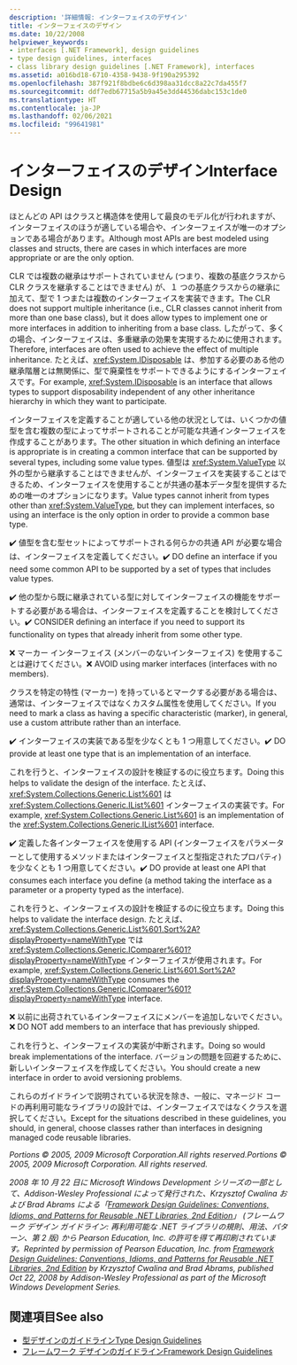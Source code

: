 ```yaml
---
description: '詳細情報: インターフェイスのデザイン'
title: インターフェイスのデザイン
ms.date: 10/22/2008
helpviewer_keywords:
- interfaces [.NET Framework], design guidelines
- type design guidelines, interfaces
- class library design guidelines [.NET Framework], interfaces
ms.assetid: a016bd18-6710-4358-9438-9f190a295392
ms.openlocfilehash: 387f921f8bdbe6c6d398aa31dcc8a22c7da455f7
ms.sourcegitcommit: ddf7edb67715a5b9a45e3dd44536dabc153c1de0
ms.translationtype: HT
ms.contentlocale: ja-JP
ms.lasthandoff: 02/06/2021
ms.locfileid: "99641981"
---
```

# <a name="interface-design"></a><span data-ttu-id="cf119-103">インターフェイスのデザイン</span><span class="sxs-lookup"><span data-stu-id="cf119-103">Interface Design</span></span>

<span data-ttu-id="cf119-104">ほとんどの API はクラスと構造体を使用して最良のモデル化が行われますが、インターフェイスのほうが適している場合や、インターフェイスが唯一のオプションである場合があります。</span><span class="sxs-lookup"><span data-stu-id="cf119-104">Although most APIs are best modeled using classes and structs, there are cases in which interfaces are more appropriate or are the only option.</span></span>

 <span data-ttu-id="cf119-105">CLR では複数の継承はサポートされていません (つまり、複数の基底クラスから CLR クラスを継承することはできません) が、１ つの基底クラスからの継承に加えて、型で 1 つまたは複数のインターフェイスを実装できます。</span><span class="sxs-lookup"><span data-stu-id="cf119-105">The CLR does not support multiple inheritance (i.e., CLR classes cannot inherit from more than one base class), but it does allow types to implement one or more interfaces in addition to inheriting from a base class.</span></span> <span data-ttu-id="cf119-106">したがって、多くの場合、インターフェイスは、多重継承の効果を実現するために使用されます。</span><span class="sxs-lookup"><span data-stu-id="cf119-106">Therefore, interfaces are often used to achieve the effect of multiple inheritance.</span></span> <span data-ttu-id="cf119-107">たとえば、<xref:System.IDisposable> は、参加する必要のある他の継承階層とは無関係に、型で廃棄性をサポートできるようにするインターフェイスです。</span><span class="sxs-lookup"><span data-stu-id="cf119-107">For example, <xref:System.IDisposable> is an interface that allows types to support disposability independent of any other inheritance hierarchy in which they want to participate.</span></span>

 <span data-ttu-id="cf119-108">インターフェイスを定義することが適している他の状況としては、いくつかの値型を含む複数の型によってサポートされることが可能な共通インターフェイスを作成することがあります。</span><span class="sxs-lookup"><span data-stu-id="cf119-108">The other situation in which defining an interface is appropriate is in creating a common interface that can be supported by several types, including some value types.</span></span> <span data-ttu-id="cf119-109">値型は <xref:System.ValueType> 以外の型から継承することはできませんが、インターフェイスを実装することはできるため、インターフェイスを使用することが共通の基本データ型を提供するための唯一のオプションになります。</span><span class="sxs-lookup"><span data-stu-id="cf119-109">Value types cannot inherit from types other than <xref:System.ValueType>, but they can implement interfaces, so using an interface is the only option in order to provide a common base type.</span></span>

 <span data-ttu-id="cf119-110">✔️ 値型を含む型セットによってサポートされる何らかの共通 API が必要な場合は、インターフェイスを定義してください。</span><span class="sxs-lookup"><span data-stu-id="cf119-110">✔️ DO define an interface if you need some common API to be supported by a set of types that includes value types.</span></span>

 <span data-ttu-id="cf119-111">✔️ 他の型から既に継承されている型に対してインターフェイスの機能をサポートする必要がある場合は、インターフェイスを定義することを検討してください。</span><span class="sxs-lookup"><span data-stu-id="cf119-111">✔️ CONSIDER defining an interface if you need to support its functionality on types that already inherit from some other type.</span></span>

 <span data-ttu-id="cf119-112">❌ マーカー インターフェイス (メンバーのないインターフェイス) を使用することは避けてください。</span><span class="sxs-lookup"><span data-stu-id="cf119-112">❌ AVOID using marker interfaces (interfaces with no members).</span></span>

 <span data-ttu-id="cf119-113">クラスを特定の特性 (マーカー) を持っているとマークする必要がある場合は、通常は、インターフェイスではなくカスタム属性を使用してください。</span><span class="sxs-lookup"><span data-stu-id="cf119-113">If you need to mark a class as having a specific characteristic (marker), in general, use a custom attribute rather than an interface.</span></span>

 <span data-ttu-id="cf119-114">✔️ インターフェイスの実装である型を少なくとも 1 つ用意してください。</span><span class="sxs-lookup"><span data-stu-id="cf119-114">✔️ DO provide at least one type that is an implementation of an interface.</span></span>

 <span data-ttu-id="cf119-115">これを行うと、インターフェイスの設計を検証するのに役立ちます。</span><span class="sxs-lookup"><span data-stu-id="cf119-115">Doing this helps to validate the design of the interface.</span></span> <span data-ttu-id="cf119-116">たとえば、<xref:System.Collections.Generic.List%601> は <xref:System.Collections.Generic.IList%601> インターフェイスの実装です。</span><span class="sxs-lookup"><span data-stu-id="cf119-116">For example, <xref:System.Collections.Generic.List%601> is an implementation of the <xref:System.Collections.Generic.IList%601> interface.</span></span>

 <span data-ttu-id="cf119-117">✔️ 定義した各インターフェイスを使用する API (インターフェイスをパラメーターとして使用するメソッドまたはインターフェイスと型指定されたプロパティ) を少なくとも 1 つ用意してください。</span><span class="sxs-lookup"><span data-stu-id="cf119-117">✔️ DO provide at least one API that consumes each interface you define (a method taking the interface as a parameter or a property typed as the interface).</span></span>

 <span data-ttu-id="cf119-118">これを行うと、インターフェイスの設計を検証するのに役立ちます。</span><span class="sxs-lookup"><span data-stu-id="cf119-118">Doing this helps to validate the interface design.</span></span> <span data-ttu-id="cf119-119">たとえば、<xref:System.Collections.Generic.List%601.Sort%2A?displayProperty=nameWithType> では <xref:System.Collections.Generic.IComparer%601?displayProperty=nameWithType> インターフェイスが使用されます。</span><span class="sxs-lookup"><span data-stu-id="cf119-119">For example, <xref:System.Collections.Generic.List%601.Sort%2A?displayProperty=nameWithType> consumes the <xref:System.Collections.Generic.IComparer%601?displayProperty=nameWithType> interface.</span></span>

 <span data-ttu-id="cf119-120">❌ 以前に出荷されているインターフェイスにメンバーを追加しないでください。</span><span class="sxs-lookup"><span data-stu-id="cf119-120">❌ DO NOT add members to an interface that has previously shipped.</span></span>

 <span data-ttu-id="cf119-121">これを行うと、インターフェイスの実装が中断されます。</span><span class="sxs-lookup"><span data-stu-id="cf119-121">Doing so would break implementations of the interface.</span></span> <span data-ttu-id="cf119-122">バージョンの問題を回避するために、新しいインターフェイスを作成してください。</span><span class="sxs-lookup"><span data-stu-id="cf119-122">You should create a new interface in order to avoid versioning problems.</span></span>

 <span data-ttu-id="cf119-123">これらのガイドラインで説明されている状況を除き、一般に、マネージド コードの再利用可能なライブラリの設計では、インターフェイスではなくクラスを選択してください。</span><span class="sxs-lookup"><span data-stu-id="cf119-123">Except for the situations described in these guidelines, you should, in general, choose classes rather than interfaces in designing managed code reusable libraries.</span></span>

 <span data-ttu-id="cf119-124">*Portions © 2005, 2009 Microsoft Corporation.All rights reserved.*</span><span class="sxs-lookup"><span data-stu-id="cf119-124">*Portions © 2005, 2009 Microsoft Corporation. All rights reserved.*</span></span>

 <span data-ttu-id="cf119-125">*2008 年 10 月 22 日に Microsoft Windows Development シリーズの一部として、Addison-Wesley Professional によって発行された、Krzysztof Cwalina および Brad Abrams による「[Framework Design Guidelines: Conventions, Idioms, and Patterns for Reusable .NET Libraries, 2nd Edition](https://www.informit.com/store/framework-design-guidelines-conventions-idioms-and-9780321545619)」 (フレームワーク デザイン ガイドライン: 再利用可能な .NET ライブラリの規則、用法、パターン、第 2 版) から Pearson Education, Inc. の許可を得て再印刷されています。*</span><span class="sxs-lookup"><span data-stu-id="cf119-125">*Reprinted by permission of Pearson Education, Inc. from [Framework Design Guidelines: Conventions, Idioms, and Patterns for Reusable .NET Libraries, 2nd Edition](https://www.informit.com/store/framework-design-guidelines-conventions-idioms-and-9780321545619) by Krzysztof Cwalina and Brad Abrams, published Oct 22, 2008 by Addison-Wesley Professional as part of the Microsoft Windows Development Series.*</span></span>

## <a name="see-also"></a><span data-ttu-id="cf119-126">関連項目</span><span class="sxs-lookup"><span data-stu-id="cf119-126">See also</span></span>

- [<span data-ttu-id="cf119-127">型デザインのガイドライン</span><span class="sxs-lookup"><span data-stu-id="cf119-127">Type Design Guidelines</span></span>](type.md)
- [<span data-ttu-id="cf119-128">フレームワーク デザインのガイドライン</span><span class="sxs-lookup"><span data-stu-id="cf119-128">Framework Design Guidelines</span></span>](index.md)
